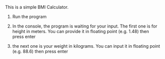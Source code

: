 This is a simple BMI Calculator. 

1. Run the program

2. In the console, the program is waiting for your input. The first one is for height in meters. You can provide it in floating point (e.g. 1.48) then press enter

3. the next one is your weight in kilograms. You can input it in floating point (e.g. 88.6) then press enter
